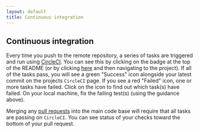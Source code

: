 ```yaml
---
layout: default
title: Continuous integration
---
```


Continuous integration
----------------------
Every time you push to the remote repository, a series of tasks are triggered and run using [CircleCI](https://circleci.com/). You can see this by clicking on the badge at the top of the README (or by clicking [here](https://circleci.com/gh/NREL/) and then navigating to the project). If all of the tasks pass, you will see a green "Success" icon alongside your latest commit on the projects `CircleCI` page. If you see a red "Failed" icon, one or more tasks have failed. Click on the icon to find out which task(s) have failed. On your local machine, fix the failing test(s) (using the guidance above).

Merging any [pull requests](#pull-requests) into the main code base will require that all tasks are passing on `CircleCI`. You can see status of your checks toward the bottom of your pull request.